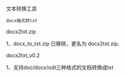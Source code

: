 文本转换工具

    docx格式转txt
    
docx2txt.zip    
   
1、docx_to_txt.zip 已移除，更名为 docx2txt.zip.
	

docx2txt_v0.2

1、支持doc/docx/odt三种格式的文档转换成txt

